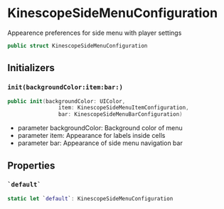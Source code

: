 # KinescopeSideMenuConfiguration

Appearence preferences for side menu with player settings

``` swift
public struct KinescopeSideMenuConfiguration 
```

## Initializers

### `init(backgroundColor:item:bar:)`

``` swift
public init(backgroundColor: UIColor,
                item: KinescopeSideMenuItemConfiguration,
                bar: KinescopeSideMenuBarConfiguration) 
```

  - parameter backgroundColor: Background color of menu
  - parameter item: Appearance for labels inside cells
  - parameter bar: Appearance of side menu navigation bar

## Properties

### `` `default` ``

``` swift
static let `default`: KinescopeSideMenuConfiguration 
```
